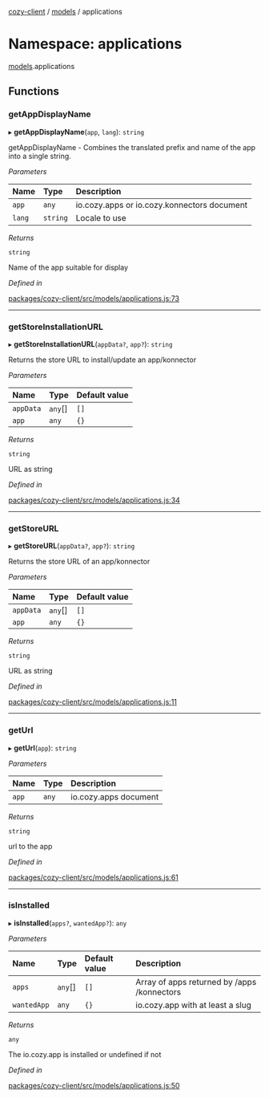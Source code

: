 [cozy-client](../README.md) / [models](models.md) / applications

# Namespace: applications

[models](models.md).applications

## Functions

### getAppDisplayName

▸ **getAppDisplayName**(`app`, `lang`): `string`

getAppDisplayName - Combines the translated prefix and name of the app into a single string.

*Parameters*

| Name | Type | Description |
| :------ | :------ | :------ |
| `app` | `any` | io.cozy.apps or io.cozy.konnectors document |
| `lang` | `string` | Locale to use |

*Returns*

`string`

Name of the app suitable for display

*Defined in*

[packages/cozy-client/src/models/applications.js:73](https://github.com/cozy/cozy-client/blob/master/packages/cozy-client/src/models/applications.js#L73)

***

### getStoreInstallationURL

▸ **getStoreInstallationURL**(`appData?`, `app?`): `string`

Returns the store URL to install/update an app/konnector

*Parameters*

| Name | Type | Default value |
| :------ | :------ | :------ |
| `appData` | `any`\[] | `[]` |
| `app` | `any` | `{}` |

*Returns*

`string`

URL as string

*Defined in*

[packages/cozy-client/src/models/applications.js:34](https://github.com/cozy/cozy-client/blob/master/packages/cozy-client/src/models/applications.js#L34)

***

### getStoreURL

▸ **getStoreURL**(`appData?`, `app?`): `string`

Returns the store URL of an app/konnector

*Parameters*

| Name | Type | Default value |
| :------ | :------ | :------ |
| `appData` | `any`\[] | `[]` |
| `app` | `any` | `{}` |

*Returns*

`string`

URL as string

*Defined in*

[packages/cozy-client/src/models/applications.js:11](https://github.com/cozy/cozy-client/blob/master/packages/cozy-client/src/models/applications.js#L11)

***

### getUrl

▸ **getUrl**(`app`): `string`

*Parameters*

| Name | Type | Description |
| :------ | :------ | :------ |
| `app` | `any` | io.cozy.apps document |

*Returns*

`string`

url to the app

*Defined in*

[packages/cozy-client/src/models/applications.js:61](https://github.com/cozy/cozy-client/blob/master/packages/cozy-client/src/models/applications.js#L61)

***

### isInstalled

▸ **isInstalled**(`apps?`, `wantedApp?`): `any`

*Parameters*

| Name | Type | Default value | Description |
| :------ | :------ | :------ | :------ |
| `apps` | `any`\[] | `[]` | Array of apps returned by /apps /konnectors |
| `wantedApp` | `any` | `{}` | io.cozy.app with at least a slug |

*Returns*

`any`

The io.cozy.app is installed or undefined if not

*Defined in*

[packages/cozy-client/src/models/applications.js:50](https://github.com/cozy/cozy-client/blob/master/packages/cozy-client/src/models/applications.js#L50)
